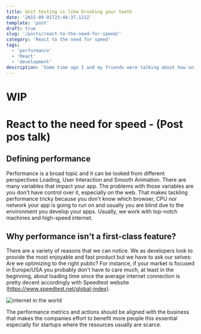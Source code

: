 ```yaml
---
title: Unit testing is like brushing your teeth
date: '2015-09-01T23:46:37.121Z'
template: 'post'
draft: true
slug: '/posts/react-to-the-need-for-speed/'
category: 'React to the need for speed'
tags:
  - 'performance'
  - 'React'
  - 'development'
description: 'Some time ago I and my friends were talking about how unit testings made our lives as developers much more simple and enjoyable. Then one of them said he used to not do any kind of automated test and he was happy with that. You know what? There is no problem with that, if it works for him that’s great.'
---
```


# WIP

# React to the need for speed - (Post pos talk)

## Defining performance
Performance is a broad topic and it can be looked from different perspectives Loading, User Interaction and Smooth Animation. There are many variables that impact your app. The problems with those variables are you don't have control over it, especially on the web. That makes tackling performance tricky because you don't know which browser, 
CPU nor network your app is going to run on and usually you are blind due to the environment 
you develop your apps. Usually, we work with top-notch machines and high-speed internet.

## Why performance isn't a first-class feature?
There are a variety of reasons that we can notice. We as developers look to provide the most enjoyable and fast product but we have to ask our selves: Are we optimizing to the right public? For instance, if your market is focused in Europe/USA you probably don't have to care much, at least in the beginning, about loading time since the average internet connection is pretty decent accordingly with Speedtest website (https://www.speedtest.net/global-index).

<img src="http://cristianoliveira.net/media/internet-world.png" alt="internet in the world" />

The performance metrics and actions should be aligned with the business that makes the companies effort to benefit more people this essential especially for startups where the resources usually are scarce.
